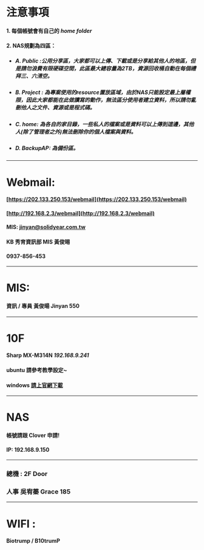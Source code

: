 # 注意事項

#### 1. 每個帳號會有自己的 *home folder*
#### 2. NAS規劃為四區：
- ##### A. Public :公用分享區，大家都可以上傳、下載或是分享給其他人的地區，但是請勿浪費有限硬碟空間，此區最大總容量為2TB，資源回收桶自動在每個禮拜三、六清空。
- ##### B. Project : 為專案使用的resource置放區域，由於NAS只能設定最上層權限，因此大家都能在此做讀寫的動作，無法區分使用者建立資料，所以請勿亂刪他人之文件、資源或是程式碼。
- ##### C. home: 為各自的家目錄，*一些私人的檔案或是資料可以上傳到這邊，其他人(除了管理者之外)無法刪除你的個人檔案與資料。*
- ##### D. BackupAP: 為備份區。

---

# Webmail:
#### [https://202.133.250.153/webmail](https://202.133.250.153/webmail)
#### [http://192.168.2.3/webmail](http://192.168.2.3/webmail)
#### MIS: [jinyan@solidyear.com.tw](jinyan@solidyear.com.tw)
#### KB 秀育資訊部 MIS 黃俊晹
#### 0937-856-453

---

# MIS:
#### 資訊 / 專員 黃俊暘 Jinyan 550

---
# 10F
#### Sharp MX-M314N *192.168.9.241*
#### ubuntu 請參考教學設定~
#### windows [請上官網下載](http://www.acoe.com.tw/content/goods/goods.aspx?tab=1&id=78&ntab=4&s1=174&s2=445&s3=1)

---

# NAS
#### 帳號請跟 Clover 申請!
#### IP: 192.168.9.150

---

### 總機 : 2F Door
### 人事 吳宥蓁 Grace 185

---

# WIFI :
#### Biotrump / B10trumP
